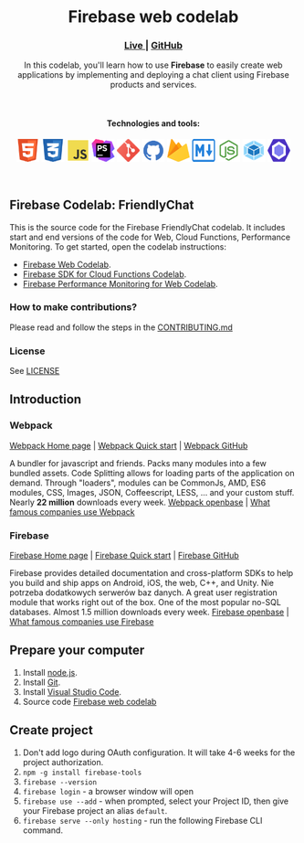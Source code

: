 <div align="center">
    <h1>Firebase web codelab</h1>
    <h3>
        <a href="https://everstudybee.github.io/i001-firebase-web-codelab/">
            Live
        </a>
        <span> | </span>
        <a href="https://github.com/everstudybee/i001-firebase-web-codelab">
            GitHub
        </a>
    </h3>
    <p>In this codelab, you'll learn how to use <b>Firebase</b> to easily create web applications by implementing and deploying a chat client using Firebase products and services.</p>
    <br>
    <h4>Technologies and tools:</h4>
    <p>
        <img src="docs/img/html5.svg" width="40" height="40" alt="html"/>
        <img src="docs/img/css3.svg" width="40" height="40" alt="css"/>
        <img src="docs/img/js.svg" width="40" height="40" alt="javascript"/>
        <img src="docs/img/phpstorm.svg" width="40" height="40" alt="phpstorm"/>
        <img src="docs/img/git.svg" width="40" height="40" alt="git"/>
        <img src="docs/img/github.svg" width="40" height="40" alt="github"/>
        <img src="docs/img/firebase.svg" width="40" height="40" alt="firebase"/>
        <img src="docs/img/md.svg" width="40" height="40" alt="mark down"/>
        <img src="docs/img/node.svg" width="40" height="40" alt="node"/>
        <img src="docs/img/webpack.svg" width="40" height="40" alt="webpack"/>
        <img src="docs/img/eslint.svg" width="40" height="40" alt="eslint"/>
    </p>
    <br>
</div>

## Firebase Codelab: FriendlyChat

This is the source code for the Firebase FriendlyChat codelab. It includes start and end versions of the
code for Web, Cloud Functions, Performance Monitoring. To get started, open the codelab instructions:

- [Firebase Web Codelab](https://codelabs.developers.google.com/codelabs/firebase-web/).
- [Firebase SDK for Cloud Functions Codelab](https://codelabs.developers.google.com/codelabs/firebase-cloud-functions/).
- [Firebase Performance Monitoring for Web Codelab](https://codelabs.developers.google.com/codelabs/firebase-perf-mon-web/).


### How to make contributions?
Please read and follow the steps in the [CONTRIBUTING.md](CONTRIBUTING.md)


### License
See [LICENSE](LICENSE)

## Introduction

### Webpack
[Webpack Home page](https://webpack.js.org/) | [Webpack Quick start](https://webpack.js.org/guides/getting-started/) | [Webpack GitHub](https://github.com/webpack/webpack)

A bundler for javascript and friends. Packs many modules into a few bundled assets. Code Splitting allows for loading parts of the application on demand. Through "loaders", modules can be CommonJs, AMD, ES6 modules, CSS, Images, JSON, Coffeescript, LESS, ... and your custom stuff. Nearly **22 million** downloads every week. [Webpack openbase](https://openbase.com/js/webpack) | [What famous companies use Webpack](https://stackshare.io/webpack)

### Firebase
[Firebase Home page](https://firebase.google.com/) | [Firebase Quick start](https://firebase.google.com/docs/web/setup#add-sdk-and-initialize) | [Firebase GitHub](https://github.com/firebase/quickstart-js)

Firebase provides detailed documentation and cross-platform SDKs to help you build and ship apps on Android, iOS, the web, C++, and Unity. Nie potrzeba dodatkowych serwerów baz danych. A great user registration module that works right out of the box. One of the most popular no-SQL databases. Almost 1.5 million downloads every week. [Firebase openbase](https://openbase.com/js/firebase) | [What famous companies use Firebase](https://stackshare.io/firebase)

## Prepare your computer

1. Install [node.js](https://nodejs.org/en/download/).
2. Install [Git](https://git-scm.com/downloads).
3. Install [Visual Studio Code](https://code.visualstudio.com/download).
4. Source code [Firebase web codelab]()

## Create project

1. Don't add logo during OAuth configuration. It will take 4-6 weeks for the project authorization.
2. `npm -g install firebase-tools`
3. `firebase --version`
4. `firebase login` - a browser window will open
5. `firebase use --add` - when prompted, select your Project ID, then give your Firebase project an alias `default`.
6. `firebase serve --only hosting` - run the following Firebase CLI command.
